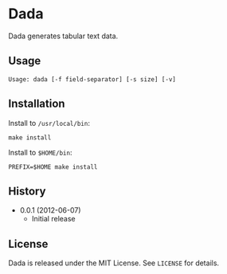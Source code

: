 Dada
====

Dada generates tabular text data.


Usage
-----

    Usage: dada [-f field-separator] [-s size] [-v]


Installation
------------

Install to `/usr/local/bin`:

    make install

Install to `$HOME/bin`:

    PREFIX=$HOME make install


History
-------

  - 0.0.1 (2012-06-07)
    - Initial release


License
-------

Dada is released under the MIT License. See `LICENSE` for details.
